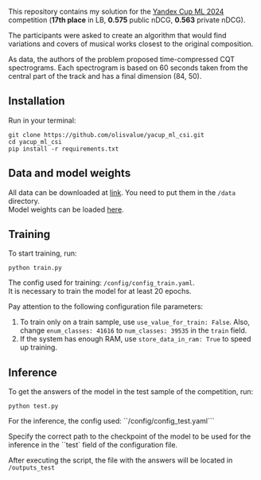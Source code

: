 This repository contains my solution for the [Yandex Cup ML 2024](https://yandex.ru/cup/ml) competition (**17th place** in LB, **0.575** public nDCG,	**0.563** private nDCG).

The participants were asked to create an algorithm that would find variations and covers of musical works closest to the original composition.  

As data, the authors of the problem proposed time-compressed CQT spectrograms. Each spectrogram is based on 60 seconds taken from the central part of the track and has a final dimension (84, 50).

## Installation
Run in your terminal:
```
git clone https://github.com/olisvalue/yacup_ml_csi.git
cd yacup_ml_csi
pip install -r requirements.txt
```

## Data and model weights
All data can be downloaded at [link](https://disk.yandex.ru/d/RjMQIusMf6_L4w). You need to put them in the ```/data``` directory.   
Model weights can be loaded [here](https://disk.yandex.ru/d/9txEH19IBe5SzQ).


## Training

To start training, run:
```
python train.py
```
The config used for training: ```/config/config_train.yaml```.   
It is necessary to train the model for at least 20 epochs.   

Pay attention to the following configuration file parameters:   
1. To train only on a train sample, use ``use_value_for_train: False``. Also, change ``enum_classes: 41616`` to ``num_classes: 39535`` in the ``train`` field.
2. If the system has enough RAM, use ``store_data_in_ram: True`` to speed up training.

## Inference
To get the answers of the model in the test sample of the competition, run:
```
python test.py
```
For the inference, the config used: ``/config/config_test.yaml```

Specify the correct path to the checkpoint of the model to be used for the inference in the ``test` field of the configuration file.

After executing the script, the file with the answers will be located in ``/outputs_test``
